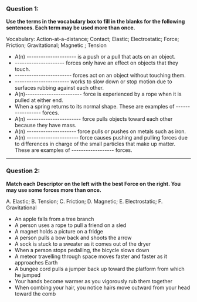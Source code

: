 
### Question 1: 

**Use the terms in the vocabulary box to fill in the blanks for the following sentences. Each term may be used more than once.**

Vocabulary: Action-at-a-distance; Contact; Elastic; Electrostatic; Force; Friction; Gravitational; Magnetic ; Tension
- A(n) --------------------- is a push or a pull that acts on an object.  
- --------------------- forces only have an effect on objects that they touch.  
- ------------------------ forces act on an object without touching them.  
- ----------------------- works to slow down or stop motion due to surfaces rubbing against each other.  
- A(n)------------------------ force is experienced by a rope when it is pulled at either end.  
- When a spring returns to its normal shape. These are examples of ----------------- forces.  
- A(n) ----------------------- force pulls objects toward each other because they have mass.  
- A(n) --------------------- force pulls or pushes on metals such as iron.  
- A(n) ---------------------- force causes pushing and pulling forces due to differences in charge of the small particles that make up matter.  
These are examples of ------------------ forces.

---

### Question 2:  

**Match each Descriptor on the left with the best Force on the right. You may use some forces more than once.**

A. Elastic; B. Tension; C. Friction; D. Magnetic; E. Electrostatic; F. Gravitational

- An apple falls from a tree branch	
- A person uses a rope to pull a friend on a sled	
- A magnet holds a picture on a fridge	
- A person pulls a bow back and shoots the arrow	
- A sock is stuck to a sweater as it comes out of the dryer	
- When a person stops pedalling, the bicycle slows down	
- A meteor travelling through space moves faster and faster as it approaches Earth	
- A bungee cord pulls a jumper back up toward the platform from which he jumped	
- Your hands become warmer as you vigorously rub them together	
- When combing your hair, you notice hairs move outward from your head toward the comb
